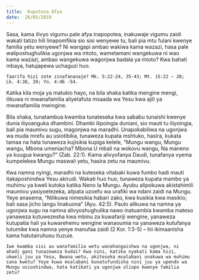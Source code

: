 ```yaml
---
title:  Kupoteza Afya
date:  26/05/2019
---
```


Sasa, kama ilivyo vigumu pale afya inapopotea, inakuwaje vigumu zaidi wakati tatizo hili linapomfikia sio sisi wenyewe tu, bali pia mtu fulani kwenye familia yetu wenyewe? Ni wangapi ambao wakiwa kama wazazi, hasa pale waliposhughulikia ugonjwa wa mtoto, wametamani wangekuwa ni wao kama wazazi, ambao wangekuwa wagonjwa badala ya mtoto? Kwa bahati mbaya, hatujapewa uchaguzi huo.

`Taarifa hizi zote zinafananaje? Mk. 5:22-24, 35-43; Mt. 15:22 – 28; Lk. 4:38, 39; Yn. 4:46 -54.`

Katika kila moja ya matukio hayo, na bila shaka katika mengine mengi, ilikuwa ni mwanafamilia aliyetafuta msaada wa Yesu kwa ajili ya mwanafamilia mwingine.

Bila shaka, tunatambua kwamba tunateseka kwa sababu tunaishi kwenye dunia iliyoanguka dhambini. Dhambi ilipoingia duniani, sio mauti tu iliyoingia, bali pia maumivu sugu, magonjwa na maradhi. Unapokabiliwa na ugonjwa wa muda mrefu au usiotibika, tunaweza kupata mshtuko, hasira, kukata tamaa na hata tunaweza kujisikia kupiga kelele, “Mungu wangu, Mungu wangu, Mbona umeniacha? Mbona U mbali na wokovu wangu, Na maneno ya kuugua kwangu?” (Zab. 22:1). Kama alivyofanya Daudi, tunafanya vyema kumpelekea Mungu maswali yetu, hasira zetu na maumivu.

Kwa namna nyingi, maradhi na kuteseka vitabaki kuwa fumbo hadi mauti itakaposhindwa Yesu akirudi. Wakati huo huo, tunaweza kupata mambo ya muhimu ya kweli kutoka katika Neno la Mungu. Ayubu alipokuwa akistahimili maumivu yasiyoelezeka, alipata uzoefu wa urafiki wa ndani zaidi na Mungu. Yeye anasema, “Nilikuwa nimesikia habari zako, kwa kusikia kwa masikio; bali sasa jicho langu linakuona” (Ayu. 42:5). Paulo alikuwa na namna ya ugonjwa sugu na namna alivyoshughulika nawo inatuambia kwamba mateso yanaweza kutuwezesha kwa mbinu za kuwafariji wengine, yanaweza kutupatia hali ya kuwarehemu wengine wanaoumia na yanaweza kutufanya tutumike kwa namna yenye manufaa zaidi (2 Kor. 1:3-5) – hii ikimaanisha kama hatutairuhusu ituzuie.

`Iwe kwamba sisi au wanafamilia wetu wanahangaishwa na ugonjwa, ni ahadi gani tunazoweza kudai? Kwa nini, katika nyakati kama hizi, ukweli juu ya Yesu, Bwana wetu, akiteseka msalabani unakuwa wa muhimu sana kwetu? Yeye kuwa msalabani kunatufundisha nini juu ya upendo wa Mungu usioshindwa, hata katikati ya ugonjwa uliopo kwenye familia zetu?`